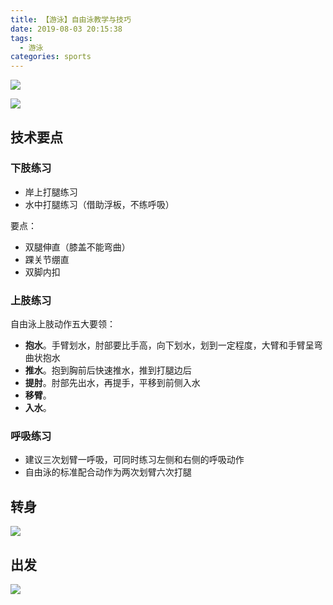 ```yaml
---
title: 【游泳】自由泳教学与技巧
date: 2019-08-03 20:15:38
tags:
  - 游泳
categories: sports
---
```


![](/images/sports/Arena_游泳_自由泳动画.gif)

![](/images/sports/Arena_游泳_自由泳肌肉发力.webp)

## 技术要点

### 下肢练习

- 岸上打腿练习
- 水中打腿练习（借助浮板，不练呼吸）

要点：

- 双腿伸直（膝盖不能弯曲）
- 踝关节绷直
- 双脚内扣

### 上肢练习

自由泳上肢动作五大要领：

- **抱水**。手臂划水，肘部要比手高，向下划水，划到一定程度，大臂和手臂呈弯曲状抱水
- **推水**。抱到胸前后快速推水，推到打腿边后
- **提肘**。肘部先出水，再提手，平移到前侧入水
- **移臂**。
- **入水**。

### 呼吸练习

- 建议三次划臂一呼吸，可同时练习左侧和右侧的呼吸动作
- 自由泳的标准配合动作为两次划臂六次打腿

## 转身

![](/images/sports/Arena_游泳_自由泳转身.gif)

## 出发

![](/images/sports/Arena_游泳_出发.gif)
